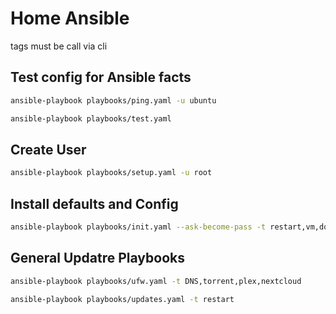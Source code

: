 # Home Ansible

tags must be call via cli

## Test config for Ansible facts

```bash
ansible-playbook playbooks/ping.yaml -u ubuntu

ansible-playbook playbooks/test.yaml
```

## Create User

```bash
ansible-playbook playbooks/setup.yaml -u root
```

## Install defaults and Config

```bash
ansible-playbook playbooks/init.yaml --ask-become-pass -t restart,vm,docker,DNS,torrent,plex,nextcloud  
```

## General Updatre Playbooks

```bash
ansible-playbook playbooks/ufw.yaml -t DNS,torrent,plex,nextcloud

ansible-playbook playbooks/updates.yaml -t restart
```
